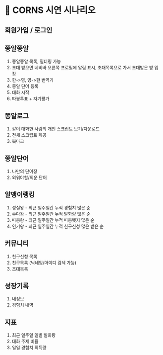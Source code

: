 # 🌽 CORNS 시연 시나리오

## 회원가입 / 로그인

## 쫑알쫑알

1. 쫑알쫑알 목록, 필터링 가능
2. 초대 받으면 네비바 오른쪽 프로필에 알림 표시, 초대목록으로 가서 초대받은 방 입장
3. 한->영, 영->한 번역기
4. 쫑알 단어 등록
5. 대화 시작
6. 따봉투표 + 자기평가

## 쫑알로그

1. 같이 대화한 사람의 개인 스크립트 보기/다운로드
2. 전체 스크립트 제공
3. 북마크

## 쫑알단어

1. 나만의 단어장
2. 외워야할/외운 단어

## 알맹이랭킹

1. 성실왕 - 최근 일주일간 누적 경험치 많은 순
2. 수다왕 - 최근 일주일간 누적 발화량 많은 순
3. 따봉왕 - 최근 일주일간 누적 따봉뱃지 많은 순
4. 인기왕 - 최근 일주일간 누적 친구신청 많은 받은 순

## 커뮤니티

1. 친구신청 목록
2. 친구목록 (닉네임/아이디 검색 가능)
3. 초대목록

## 성장기록

1. 내정보
2. 경험치 내역

## 지표

1. 최근 일주일 일별 발화량
2. 대화 주제 비율
3. 일일 경험치 획득량
